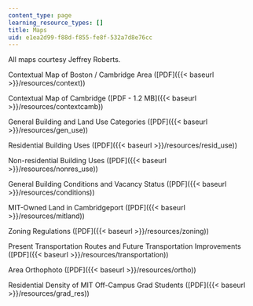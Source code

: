 ```yaml
---
content_type: page
learning_resource_types: []
title: Maps
uid: e1ea2d99-f88d-f855-fe8f-532a7d8e76cc
---
```


All maps courtesy Jeffrey Roberts.

Contextual Map of Boston / Cambridge Area ([PDF]({{< baseurl >}}/resources/context))

Contextual Map of Cambridge ([PDF - 1.2 MB]({{< baseurl >}}/resources/contextcamb))

General Building and Land Use Categories ([PDF]({{< baseurl >}}/resources/gen_use))

Residential Building Uses ([PDF]({{< baseurl >}}/resources/resid_use))

Non-residential Building Uses ([PDF]({{< baseurl >}}/resources/nonres_use))

General Building Conditions and Vacancy Status ([PDF]({{< baseurl >}}/resources/conditions))

MIT-Owned Land in Cambridgeport ([PDF]({{< baseurl >}}/resources/mitland))

Zoning Regulations ([PDF]({{< baseurl >}}/resources/zoning))

Present Transportation Routes and Future Transportation Improvements ([PDF]({{< baseurl >}}/resources/transportation))

Area Orthophoto ([PDF]({{< baseurl >}}/resources/ortho))

Residential Density of MIT Off-Campus Grad Students ([PDF]({{< baseurl >}}/resources/grad_res))